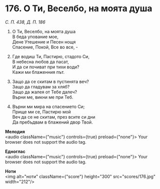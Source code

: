 # 176. О Ти, Веселбо, на моята душа  

*С. П. 438, Д. П. 186*  

1. О Ти, Веселбо, на моята душа  
В беда упование мое,  
Дене Утешение и Песен нощя  
Спасение, Покой, Все во все, -  

2. Где водиш Ти, Пастирю, стадото Си,  
В небесна любов да пасат,  
И да си почиват при тихи води?  
Кажи ми блаженния път.  

3. Защо да се скитам в пустинята веч?  
Защо да гладувам за хляб?  
Защо да жалея от Тебе далеч?  
Върни ме, викни ме при Теб.  

4. Върни ми мира на спасението Си;  
Прище ми се, Пастирю мой  
Веч да се не скитам, през всите си дни  
Да пребъдвам в блажений двор Твой.  

__Мелодия__  
<audio className={"music"} controls={true} preload={"none"}><source src="mp3/176.mp3" type="audio/mpeg"/>
Your browser does not support the audio tag.
</audio>  

__Едноглас__  
<audio className={"music"} controls={true} preload={"none"}><source src="transp/176.mp3" type="audio/mpeg"/>
Your browser does not support the audio tag.
</audio>  

__Ноти__  
<img alt="ноти" className={"score"} height="300" src="scores/176.jpg" width="212"/>
